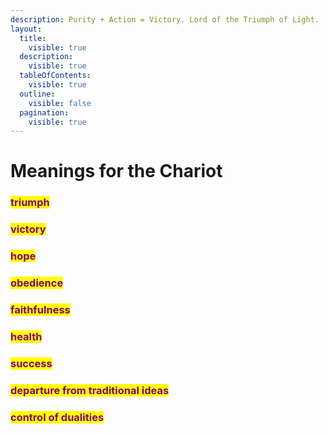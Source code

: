 ```yaml
---
description: Purity + Action = Victory. Lord of the Triumph of Light.
layout:
  title:
    visible: true
  description:
    visible: true
  tableOfContents:
    visible: true
  outline:
    visible: false
  pagination:
    visible: true
---
```


# Meanings for the Chariot

### <mark style="color:purple;">triumph</mark>&#x20;

### <mark style="color:purple;">victory</mark>&#x20;

### <mark style="color:purple;">hope</mark>&#x20;

### <mark style="color:purple;">obedience</mark>&#x20;

### <mark style="color:purple;">faithfulness</mark>&#x20;

### <mark style="color:purple;">health</mark>&#x20;

### <mark style="color:purple;">success</mark>&#x20;

### <mark style="color:purple;">departure from traditional ideas</mark>&#x20;

### <mark style="color:purple;">control of dualities</mark>

